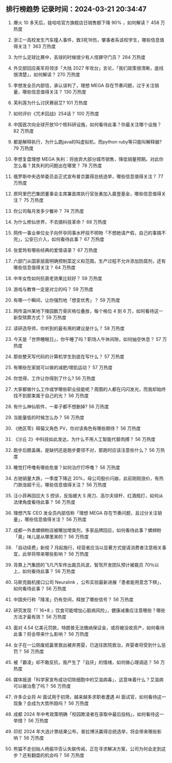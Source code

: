 
## 排行榜趋势 记录时间：2024-03-21 20:34:47
  
  1. 爆火 10 多天后，娃哈哈官方旗舰店日销售额下降 90% ，如何解读？ 458 万热度
    
  2. 浙江一高校发生汽车撞人事件，致3死16伤，肇事者系该校学生，哪些信息值得关注？ 363 万热度
    
  3. 为什么足球比赛中，丢球的时候很少有人怪罪守门员？ 284 万热度
    
  4. 外交部回应美军将领涉「大陆 2027 年攻台」言论，「我们政策很清晰，底线很清楚」，如何解读？ 270 万热度
    
  5. 李想发全员内部信，承认误判了，理想 MEGA 存在节奏问题，过于关注销量，哪些信息值得关注？ 130 万热度
    
  6. 芙利莲为什么讨厌赛丽艾? 101 万热度
    
  7. 如何评价《咒术回战》254话？ 100 万热度
    
  8. 中国首次向全球开放10个核科研设施，如何看待此事？你最关注哪个设施？ 82 万热度
    
  9. 都是解释执行，为什么跑java的叫虚拟机，而python ruby等只能叫解释器? 79 万热度
    
  10. 李想复盘理想 MEGA 失利：将放弃大部分城市销售，降低销量预期。对此你怎么看？其失利的问题出在哪里？ 78 万热度
    
  11. 俄罗斯中央选举委员会正式宣布普京赢得总统选举，哪些信息值得关注？ 77 万热度
    
  12. 原阿里巴巴集团董事会主席兼首席执行官张勇加入晨壹基金，哪些信息值得关注？ 75 万热度
    
  13. 你公司每月发多少餐补？ 74 万热度
    
  14. 为什么修仙世界，不去搞科技革命？ 68 万热度
    
  15. 网传一事业单位女子向怀孕同事水杯投不明物「不想她请产假，自己的事搞不完」，公安已介入，如何看待此事？ 67 万热度
    
  16. 张爱玲有哪些经典的爱情语录？ 67 万热度
    
  17. 六部门从国家层面明确预制菜定义和范围，生产过程不允许添加防腐剂，还有哪些信息值得关注？ 64 万热度
    
  18. 中年女性如何抗衰老效果比较好？ 59 万热度
    
  19. 游戏与教育一定是对立的吗？ 59 万热度
    
  20. 有哪一个瞬间，让你强烈地「想变优秀」？ 59 万热度
    
  21. 网传温州某地下陵园数万骨灰格位叠放，每个格位 4 到 6 万，如何看待这一新型殡葬方式？ 59 万热度
    
  22. 读研选导师，你听到的最有用的建议是什么？ 58 万热度
    
  23. 今天是「世界睡眠日」，你午睡了吗？职场人午休间隙，如何抽空休息？ 57 万热度
    
  24. 那些整天写代码的计算机学生到底在写什么？ 57 万热度
    
  25. 有哪些在家就可以做的减肥/增肌运动？ 57 万热度
    
  26. 你觉得，工作让你得到了什么? 56 万热度
    
  27. 大家都做什么工作或学哪些职业技能呢？周围的人都在闪闪发光，而我却始终找不到那束属于自己的光？ 56 万热度
    
  28. 有什么神仙软件，一辈子都不想删掉? 56 万热度
    
  29. 当能量低的时候怎么办？ 56 万热度
    
  30. 《绝区零》释猫又角色 PV，你对该角色有哪些期待？ 56 万热度
    
  31. 《沙丘 2》中科技如此发达，为什么不用人工智能代替肉搏？ 56 万热度
    
  32. 跑步后膝盖痛，是缺钙还是跑步要领不对，那跑时应该注意些什么？ 56 万热度
    
  33. 睡觉打呼噜有哪些危害？如何治疗打呼噜？ 56 万热度
    
  34. 古驰销量大跌，一季度下降近 20%，母公司股价闪崩，此前刚刚涨价，有热门款涨超千元，哪些信息值得关注？ 56 万热度
    
  35. 汪小菲再回应大 S 控诉，反指被大 S 用刀、高尔夫球杆、红酒瓶打，如何从法律角度看待此事？ 56 万热度
    
  36. 理想汽车 CEO 发全员内部信称「理想 MEGA 存在节奏问题，且过分关注销量」，哪些信息值得关注？ 56 万热度
    
  37. 成都一外卖螺蛳粉店被曝加增臭剂，多家品牌回应，如何看待此事？螺蛳粉「臭」味儿是从哪里来的？ 56 万热度
    
  38. 「自动续费」新规 7 月起施行，经营者应当以显著方式提请消费者注意相关事宜，此举将带来哪些影响？ 56 万热度
    
  39. 背靠上汽集团的飞凡汽车传出裁员风波，智驾开发团队预计被裁员 70％以上，如何看待此事？ 56 万热度
    
  40. 马斯克脑机接口公司 Neuralink ，公布实验最新进展「患者能用意念下棋」，如何看待此事？ 56 万热度
    
  41. 中国央行称「降准」仍有空间，释放了哪些信号？ 56 万热度
    
  42. 研究发现「『 16+8 』饮食可能增加心脏病风险」，健康减重应注意哪些？哪些方法才最有效？ 56 万热度
    
  43. 面对 4.54 亿美元罚款，特朗普无法缴纳保证金，或将被没收资产，如何看待此事？将会带来什么影响？ 56 万热度
    
  44. 女子在一公厕废纸篓里救出被弃男婴，已送往医院救治，弃婴者将受到什么惩罚？ 56 万热度
    
  45. 被「霸凌」却不敢反抗，我产生了「自厌」的情绪，如何做心理调适？ 56 万热度
    
  46. 媒体报道「科学家宣布成功切除细胞中的艾滋病毒」，这意味着什么？艾滋病可以被治愈了吗？ 56 万热度
    
  47. 许多企业将 AI 面试用于初筛，越来越多求职者遭遇 AI 面试官，如何看待这一现象？会成为大势所趋吗？ 56 万热度
    
  48. 成都 2024 年中考政策明确「校园欺凌者在录取中最后投档」，如何看待这一举措？ 56 万热度
    
  49. 印尼 2024 年大选计票结果公布，普拉博沃赢得总统选举，将会带来哪些影响？ 56 万热度
    
  50. 熊猫不走创始人杨振华否认失联传闻，正在寻求解决方案，公司为何会走到这步？还有翻盘的机会吗？ 56 万热度
    